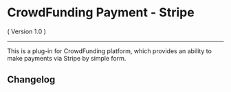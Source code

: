 CrowdFunding Payment - Stripe
==========================
( Version 1.0 )
- - -

This is a plug-in for CrowdFunding platform, which provides an ability to make payments via Stripe by simple form.

Changelog
---------
